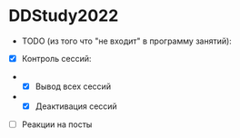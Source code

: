 # DDStudy2022
- TODO (из того что "не входит" в программу занятий): <br />
- [x] Контроль сессий: <br />
- - [x] Вывод всех сессий <br />
- - [x] Деактивация сессий <br />
- [ ] Реакции на посты <br />
